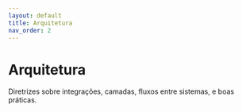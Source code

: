 ```yaml
---
layout: default
title: Arquitetura
nav_order: 2
---
```


# Arquitetura

Diretrizes sobre integrações, camadas, fluxos entre sistemas, e boas práticas.
